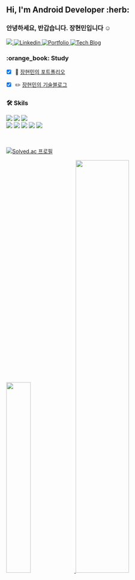<!-- <img src="https://myreadme.vercel.app/api/embed/janghyunmin?panels=userstatistics,toprepositories,toplanguages" alt="reimaginedreadme" />
![Anurag's GitHub stats](https://github-readme-stats.vercel.app/api?username=janghyunmin&theme=vue-dark&show_icons=true) -->


<!-- Top Banner -->

<!-- 
<img src="https://capsule-render.vercel.app/api?type=waving&color=0:E34C26,10:DA5B0B,30:C6538C,75:3572A5,100:A371F7&height=150&section=header&text=&fontSize=0" width="100%"/>
<img src="https://capsule-render.vercel.app/api?type=waving&height=150&color=timeGradient&fontAlign=50&section=header&reversal=false" width="100%"/> 
-->

<!-- 인사말 -->
<h2>Hi, I'm Android Developer :herb: </h2>
<h3>안녕하세요, 반갑습니다. 장현민입니다 ☺️ </h3>

<!-- [![wakatime](https://wakatime.com/badge/user/d03a69d6-1199-4b55-a30a-f314ba021489.svg)](https://wakatime.com/kkjang) -->

<span>
     <!-- <a href=mailto:wkd556@gmail.com> 
      <img src="https://img.shields.io/badge/Gmail-EA4335?style=flat&logo=Gmail&logoColor=white&link=mailto:wkd556@gmail.com"> 
    </a> -->
   
   <a href=mailto:gusals456@naver.com> 
      <img src="https://img.shields.io/badge/Naver-03C75A?style=flat&logo=Naver&logoColor=white&link=mailto:gusals456@naver.com"> 
   </a>
   <a href="https://www.linkedin.com/in/%ED%98%84%EB%AF%BC-%EC%9E%A5-025693268/">
    <img src="https://img.shields.io/badge/Linkedin-0A66C2?style=flat-square&logo=Linkedin&logoColor=white" alt="Linkedin">
   </a>
    <a href="https://cuboid-slipper-c89.notion.site/I-m-Android-Developer-d3cdc938a30f46c6b6a9786c7cb0410a">
      <img src="https://img.shields.io/badge/Notion-000000?style=flat-square&logo=Notion&logoColor=white" alt="Portfolio">
    </a>
    <a href="https://velog.io/@kk_jang93/posts">
      <img src="https://img.shields.io/badge/Velog-20C997?style=flat-square&logo=Velog&logoColor=white" alt="Tech Blog">
    </a>
</span>

<!--
<h3> :heavy_check_mark: Career </h3>

- :white_check_mark: (주)제이엔위즈 (2017.10 ~ 2019.11) (***2년2개월***)
- :white_check_mark: (주)콴텍 (2020.02 ~ 2020.08) (***6개월***)
- :white_check_mark: (주)고수경제TV (2020.12 ~ 2021.11) (***11개월***)
- :white_check_mark: (주)바이셀스탠다드 (2022.02 ~ 2023.04) (***1년3개월***)
- :white_check_mark: (주)바이셀스탠다드 (2023.08 ~ 2024.08 ) (***1년1개월***)
<!-- - :running: (주)바이셀스탠다드 (2023.08 ~ ) (***진행중***) -->



<h3> :orange_book: Study </h3>

* [x] :floppy_disk: [장현민의 포트폴리오](http://janghyunmin.notion.site) 
* [x] :pencil2: [장현민의 기술블로그](https://velog.io/@kk_jang93/posts)



<!-- <details>
<summary><h3>🛠 Skils</h3>
</summary>
   <div style="margin: ; text-align: left;" "text-align: left;">
   <img src="https://img.shields.io/badge/Android-3DDC84?style=flat&logo=Android&logoColor=white">
   <img src="https://img.shields.io/badge/ReactNative-61DAFB?style=flat&logo=React&logoColor=white">
   <img src="https://img.shields.io/badge/Flutter-02569B?style=flat&logo=Flutter&logoColor=white">
   <br>
   <img src="https://img.shields.io/badge/Kotlin-0095D5?&style=flat&logo=kotlin&logoColor=white">
   <img src="https://img.shields.io/badge/Java-007396?style=flat&logo=Java&logoColor=white"> 
   <img src="https://img.shields.io/badge/React-20232A?style=flat&logo=react&logoColor=61DAFB">
   <img src="https://img.shields.io/badge/Dart-0175C2?&style=flat&logo=dart&logoColor=white">
   <img src="https://img.shields.io/badge/Gradle-02303A.svg?style=flat&logo=Gradle&logoColor=white">
   <br>
   <img src="https://img.shields.io/badge/Android Studio-3DDC84?style=flat&logo=Expo&logoColor=white">
   <img src="https://img.shields.io/badge/Visual_Studio_Code-0078D4?style=flat&logo=visual%20studio%20code&logoColor=white"> 
   <img src="https://img.shields.io/badge/Eclipse-2C2255?style=flat&logo=eclipse&logoColor=white">
   <img src="https://img.shields.io/badge/Unity-000000?style=flat&logo=Unity&logoColor=white">
   <img src="https://img.shields.io/badge/Expo-000020?style=flat&logo=Expo&logoColor=white">
   <br>
   <img src="https://img.shields.io/badge/Firebase-FFCA28?style=flat&logo=Firebase&logoColor=white">
   <img src="https://img.shields.io/badge/Github-181717?style=flat&logo=Github&logoColor=white">
   <img src="https://img.shields.io/badge/Git-F05032?style=flat&logo=Git&logoColor=white">
   <img src="https://img.shields.io/badge/GitLab-330F63?style=flat&logo=gitlab&logoColor=white">
   <br>
   <img src="https://img.shields.io/badge/Notion-000000?style=flat&logo=Notion&logoColor=white">
   <img src="https://img.shields.io/badge/Slack-4A154B?style=flat&logo=Slack&logoColor=white">
   <img src="https://img.shields.io/badge/Figma-F24E1E?style=flat&logo=Figma&logoColor=white">
   <img src="https://img.shields.io/badge/Zeplin-fdbd39?style=flat&logo=Zeplin&logoColor=white">
   <br>
   <img src="https://img.shields.io/badge/PHP-777BB4?style=flat&logo=php&logoColor=white"/>
   <img src="https://img.shields.io/badge/C++-00599C?style=flat&logo=C%2B%2B&logoColor=white">
   <img src="https://img.shields.io/badge/Bootstrap-7952B3?style=flat&logo=Bootstrap&logoColor=white">
   <img src="https://img.shields.io/badge/CSS3-1572B6?style=flat&logo=CSS3&logoColor=white">
   <img src="https://img.shields.io/badge/HTML5-E34F26?style=flat&logo=HTML5&logoColor=white">
   <img src="https://img.shields.io/badge/jQuery-0769AD?style=flat&logo=jQuery&logoColor=white">
   <img src="https://img.shields.io/badge/Javascript-F7DF1E?style=flat&logo=Javascript&logoColor=white"> 
   <br>
   <img src="https://img.shields.io/badge/Apache Tomcat-F8DC75?style=flat&logo=Apache Tomcat&logoColor=white">
   <img src="https://img.shields.io/badge/MariaDB-003545?style=flat&logo=MariaDB&logoColor=white">
   <img src="https://img.shields.io/badge/MySQL-4479A1?style=flat&logo=MySQL&logoColor=white">
</div>
</details> -->

<h3>🛠 Skils</h3>
<div>
  <img src="https://img.shields.io/badge/Android-3DDC84?style=flat&logo=Android&logoColor=white">
  <img src="https://img.shields.io/badge/ReactNative-61DAFB?style=flat&logo=React&logoColor=white">
  <img src="https://img.shields.io/badge/Flutter-02569B?style=flat&logo=Flutter&logoColor=white"> <br>
  <img src="https://img.shields.io/badge/Kotlin-0095D5?&style=flat&logo=kotlin&logoColor=white">
   <img src="https://img.shields.io/badge/Java-007396?style=flat&logo=Java&logoColor=white"> 
   <img src="https://img.shields.io/badge/React-20232A?style=flat&logo=react&logoColor=61DAFB">
   <img src="https://img.shields.io/badge/Dart-0175C2?&style=flat&logo=dart&logoColor=white">
   <img src="https://img.shields.io/badge/Gradle-02303A.svg?style=flat&logo=Gradle&logoColor=white">
   </div>
<br>
<br>



<!-- Velog 카드 형태 -->
<!-- <a href="https://velog.io/@kk_jang93/posts">
   <img src="https://velog-readme-stats.vercel.app/api?name=kk_jang93"/>
</a> -->

<!-- 백준 -->
[![Solved.ac 프로필](http://mazassumnida.wtf/api/v2/generate_badge?boj=gusals456)]() 

<a href="https://github.com/janghyunmin/github-readme-stats">
    <img src="https://github-readme-stats.vercel.app/api/top-langs/?username=janghyunmin&layout=donut&show_icons=true&theme=nord&exclude_repo=StockApp,PIECE_Local,MoneyPot" width=36%/>
</a>
<a href="https://github.com/janghyunmin/github-readme-stats">
  <img src="https://github-readme-stats.vercel.app/api?username=janghyunmin&show_icons=true&theme=vue-dark&hide_border=true&count_private=true" width=53% />
</a>


<!-- 커밋 기록 -->
<!-- <a href="https://github.com/janghyunmin/github-readme-activity-graph">
    <img src="https://github-readme-activity-graph.vercel.app/graph?username=janghyunmin&theme=react-dark&bg_color=20232a&hide_border=true&line=58A6FF&color=58A6FF" width=94%/>
</a> -->

<br>

<!-- 커밋 먹는 움직이는 뱀 -->
<!-- <img src="https://github.com/janghyunmin/janghyunmin/blob/output/github-contribution-grid-snake.svg"/> -->



<!-- Footer -->
<!-- <img src="https://capsule-render.vercel.app/api?type=rect&color=0:E34C26,10:DA5B0B,30:C6538C,75:3572A5,100:A371F7&height=100&section=footer&text=&fontSize=0" width="100%"/> -->
